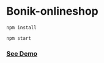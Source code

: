 # Bonik-onlineshop

```
npm install
```

```
npm start
``` 

<h3><a href="https://bonik-onlineshop-beknur.netlify.app/">See Demo</a></h3> 
